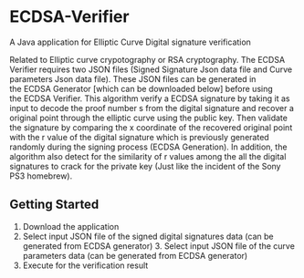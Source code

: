 # ECDSA-Verifier
A Java application for Elliptic Curve Digital signature verification

Related to Elliptic curve crypotography or RSA cryptography. The ECDSA Verifier requires two JSON files (Signed Signature Json data file and Curve parameters Json data file). These JSON files can be generated in the ECDSA Generator [which can be downloaded below] before using the ECDSA Verifier. This algorithm verify a ECDSA signature by taking it as input to decode the proof number s from the digital signature and recover a  original point through the elliptic curve using the public key. Then validate the signature by comparing the x coordinate of the recovered original point with the r value of the digital signature which is previously generated randomly during the signing process (ECDSA Generation). In addition, the algorithm also detect for the similarity of r values among the all the digital signatures to crack for the private key (Just like the incident of the Sony PS3 homebrew).

## Getting Started
1. Download the application
2. Select input JSON file of the signed digital signatures data (can be generated from ECDSA generator)
3. Select input JSON file of the curve parameters data (can be generated from ECDSA generator)
4. Execute for the verification result

